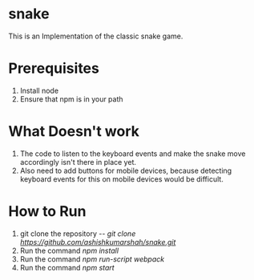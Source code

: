 # snake
This is an Implementation of the classic snake game.

# Prerequisites
1. Install node
2. Ensure that npm is in your path

# What Doesn't work
1. The code to listen to the keyboard events and make the snake move accordingly isn't there in place yet.
1. Also need to add buttons for mobile devices, because detecting keyboard events for this on mobile devices would be difficult.

# How to Run
1. git clone the repository -- *git clone https://github.com/ashishkumarshah/snake.git*
1. Run the command *npm install*
1. Run the command *npm run-script webpack*
1. Run the command *npm start*
